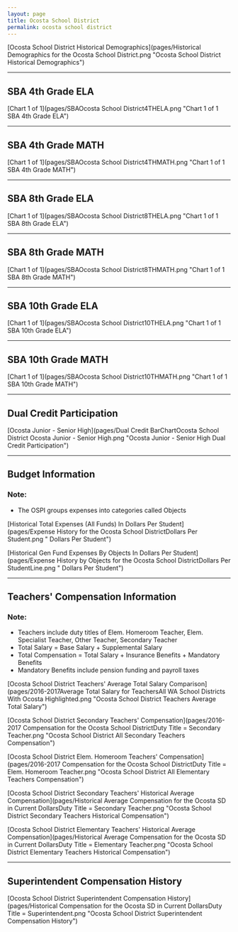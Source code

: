 ```yaml
---
layout: page
title: Ocosta School District
permalink: ocosta school district
---
```



[Ocosta School District Historical Demographics](pages/Historical Demographics for the Ocosta School District.png "Ocosta School District Historical Demographics")

___

## SBA 4th Grade ELA

[Chart 1 of 1](pages/SBAOcosta School District4THELA.png "Chart 1 of 1 SBA 4th Grade ELA")


___

## SBA 4th Grade MATH

[Chart 1 of 1](pages/SBAOcosta School District4THMATH.png "Chart 1 of 1 SBA 4th Grade MATH")


___

## SBA 8th Grade ELA

[Chart 1 of 1](pages/SBAOcosta School District8THELA.png "Chart 1 of 1 SBA 8th Grade ELA")


___

## SBA 8th Grade MATH

[Chart 1 of 1](pages/SBAOcosta School District8THMATH.png "Chart 1 of 1 SBA 8th Grade MATH")


___

## SBA 10th Grade ELA

[Chart 1 of 1](pages/SBAOcosta School District10THELA.png "Chart 1 of 1 SBA 10th Grade ELA")


___

## SBA 10th Grade MATH

[Chart 1 of 1](pages/SBAOcosta School District10THMATH.png "Chart 1 of 1 SBA 10th Grade MATH")


___

## Dual Credit Participation

[Ocosta Junior - Senior High](pages/Dual Credit BarChartOcosta School District Ocosta Junior - Senior High.png "Ocosta Junior - Senior High Dual Credit Participation")


___

## Budget Information
### Note:
- The OSPI groups expenses into categories called Objects

[Historical Total Expenses (All Funds) In Dollars Per Student](pages/Expense History for the Ocosta School DistrictDollars Per Student.png " Dollars Per Student")

[Historical Gen Fund Expenses By Objects In Dollars Per Student](pages/Expense History by Objects for the Ocosta School DistrictDollars Per StudentLine.png " Dollars Per Student")


___

## Teachers' Compensation Information
### Note:
- Teachers include duty titles of Elem. Homeroom Teacher, Elem. Specialist Teacher, Other Teacher, Secondary Teacher
- Total Salary = Base Salary + Supplemental Salary
- Total Compensation = Total Salary + Insurance Benefits + Mandatory Benefits
- Mandatory Benefits include pension funding and payroll taxes

[Ocosta School District Teachers' Average Total Salary Comparison](pages/2016-2017Average Total Salary for TeachersAll WA School Districts With Ocosta Highlighted.png "Ocosta School District Teachers Average Total Salary")

[Ocosta School District Secondary Teachers' Compensation](pages/2016-2017 Compensation for the Ocosta School DistrictDuty Title = Secondary Teacher.png "Ocosta School District All Secondary Teachers Compensation")

[Ocosta School District Elem. Homeroom Teachers' Compensation](pages/2016-2017 Compensation for the Ocosta School DistrictDuty Title = Elem. Homeroom Teacher.png "Ocosta School District All Elementary Teachers Compensation")

[Ocosta School District Secondary Teachers' Historical Average Compensation](pages/Historical Average Compensation for the Ocosta SD in Current DollarsDuty Title = Secondary Teacher.png "Ocosta School District Secondary Teachers Historical Compensation")

[Ocosta School District Elementary Teachers' Historical Average Compensation](pages/Historical Average Compensation for the Ocosta SD in Current DollarsDuty Title = Elementary Teacher.png "Ocosta School District Elementary Teachers Historical Compensation")


___

## Superintendent Compensation History

[Ocosta School District Superintendent Compensation History](pages/Historical Compensation for the Ocosta SD in Current DollarsDuty Title = Superintendent.png "Ocosta School District Superintendent Compensation History")

